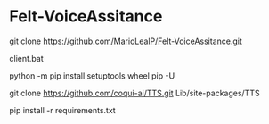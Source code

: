 # Felt-VoiceAssitance

git clone https://github.com/MarioLealP/Felt-VoiceAssitance.git

client.bat

python -m pip install setuptools wheel pip -U

git clone https://github.com/coqui-ai/TTS.git Lib/site-packages/TTS

pip install -r requirements.txt
